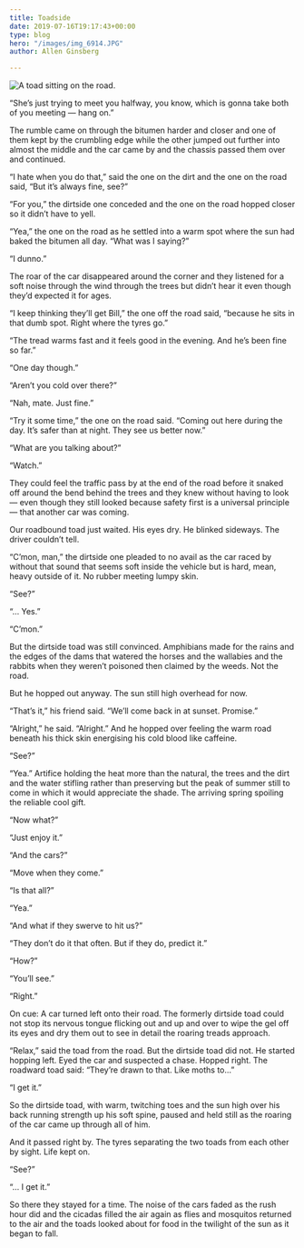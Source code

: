 ```yaml
---
title: Toadside
date: 2019-07-16T19:17:43+00:00
type: blog
hero: "/images/img_6914.JPG"
author: Allen Ginsberg

---
```

![A toad sitting on the road.](/images/img_6914.JPG "Toadside")

“She’s just trying to meet you halfway, you know, which is gonna take both of you meeting — hang on.”

The rumble came on through the bitumen harder and closer and one of them kept by the crumbling edge while the other jumped out further into almost the middle and the car came by and the chassis passed them over and continued.

“I hate when you do that,” said the one on the dirt and the one on the road said, “But it’s always fine, see?”

“For you,” the dirtside one conceded and the one on the road hopped closer so it didn’t have to yell.

“Yea,” the one on the road as he settled into a warm spot where the sun had baked the bitumen all day. “What was I saying?”

“I dunno.”

The roar of the car disappeared around the corner and they listened for a soft noise through the wind through the trees but didn’t hear it even though they’d expected it for ages.

“I keep thinking they’ll get Bill,” the one off the road said, “because he sits in that dumb spot. Right where the tyres go.”

“The tread warms fast and it feels good in the evening. And he’s been fine so far.”

“One day though.”

“Aren’t you cold over there?”

“Nah, mate. Just fine.”

“Try it some time,” the one on the road said. “Coming out here during the day. It’s safer than at night. They see us better now.”

“What are you talking about?”

“Watch.”

They could feel the traffic pass by at the end of the road before it snaked off around the bend behind the trees and they knew without having to look — even though they still looked because safety first is a universal principle — that another car was coming.

Our roadbound toad just waited. His eyes dry. He blinked sideways. The driver couldn’t tell.

“C’mon, man,” the dirtside one pleaded to no avail as the car raced by without that sound that seems soft inside the vehicle but is hard, mean, heavy outside of it. No rubber meeting lumpy skin.

“See?”

“… Yes.”

“C’mon.”

But the dirtside toad was still convinced. Amphibians made for the rains and the edges of the dams that watered the horses and the wallabies and the rabbits when they weren’t poisoned then claimed by the weeds. Not the road.

But he hopped out anyway. The sun still high overhead for now.

“That’s it,” his friend said. “We’ll come back in at sunset. Promise.”

“Alright,” he said. “Alright.” And he hopped over feeling the warm road beneath his thick skin energising his cold blood like caffeine.

“See?”

“Yea.” Artifice holding the heat more than the natural, the trees and the dirt and the water stifling rather than preserving but the peak of summer still to come in which it would appreciate the shade. The arriving spring spoiling the reliable cool gift.

“Now what?”

“Just enjoy it.”

“And the cars?”

“Move when they come.”

“Is that all?”

“Yea.”

“And what if they swerve to hit us?”

“They don’t do it that often. But if they do, predict it.”

“How?”

“You’ll see.”

“Right.”

On cue: A car turned left onto their road. The formerly dirtside toad could not stop its nervous tongue flicking out and up and over to wipe the gel off its eyes and dry them out to see in detail the roaring treads approach.

“Relax,” said the toad from the road. But the dirtside toad did not. He started hopping left. Eyed the car and suspected a chase. Hopped right. The roadward toad said: “They’re drawn to that. Like moths to…”

“I get it.”

So the dirtside toad, with warm, twitching toes and the sun high over his back running strength up his soft spine, paused and held still as the roaring of the car came up through all of him.

And it passed right by. The tyres separating the two toads from each other by sight. Life kept on.

“See?”

“… I get it.”

So there they stayed for a time. The noise of the cars faded as the rush hour did and the cicadas filled the air again as flies and mosquitos returned to the air and the toads looked about for food in the twilight of the sun as it began to fall.